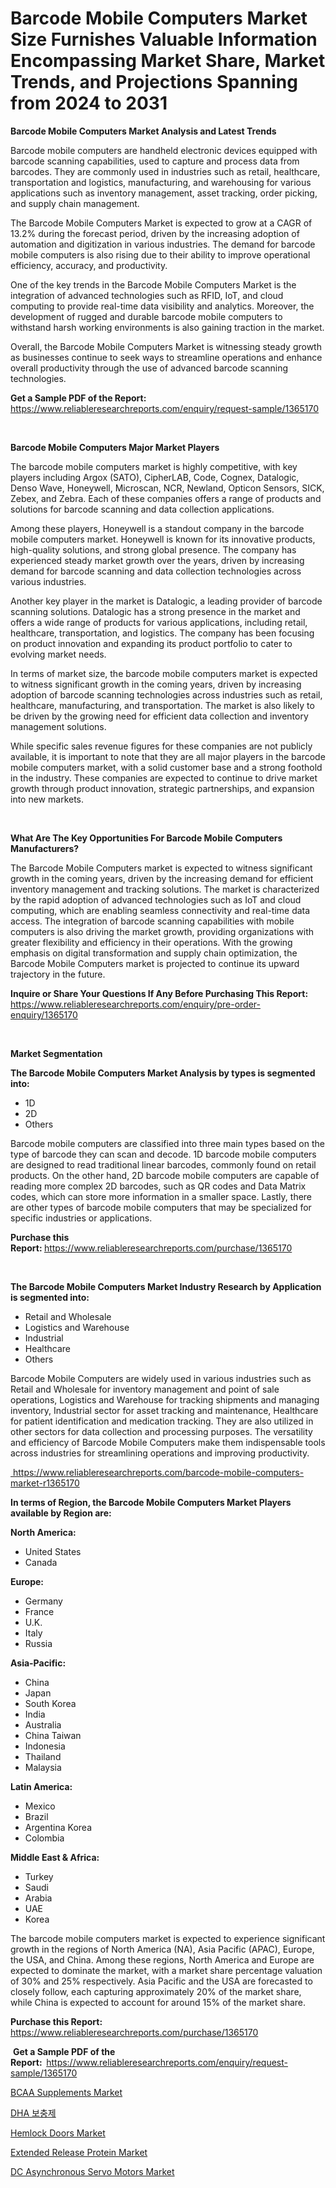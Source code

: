 <p><h1>Barcode Mobile Computers Market Size Furnishes Valuable Information Encompassing Market Share, Market Trends, and Projections Spanning from 2024 to 2031</h1></p><p><strong>Barcode Mobile Computers Market Analysis and Latest Trends</strong></p>
<p><p>Barcode mobile computers are handheld electronic devices equipped with barcode scanning capabilities, used to capture and process data from barcodes. They are commonly used in industries such as retail, healthcare, transportation and logistics, manufacturing, and warehousing for various applications such as inventory management, asset tracking, order picking, and supply chain management.</p><p>The Barcode Mobile Computers Market is expected to grow at a CAGR of 13.2% during the forecast period, driven by the increasing adoption of automation and digitization in various industries. The demand for barcode mobile computers is also rising due to their ability to improve operational efficiency, accuracy, and productivity.</p><p>One of the key trends in the Barcode Mobile Computers Market is the integration of advanced technologies such as RFID, IoT, and cloud computing to provide real-time data visibility and analytics. Moreover, the development of rugged and durable barcode mobile computers to withstand harsh working environments is also gaining traction in the market.</p><p>Overall, the Barcode Mobile Computers Market is witnessing steady growth as businesses continue to seek ways to streamline operations and enhance overall productivity through the use of advanced barcode scanning technologies.</p></p>
<p><strong>Get a Sample PDF of the Report:&nbsp;</strong> <a href="https://www.reliableresearchreports.com/enquiry/request-sample/1365170">https://www.reliableresearchreports.com/enquiry/request-sample/1365170</a></p>
<p>&nbsp;</p>
<p><strong>Barcode Mobile Computers Major Market Players</strong></p>
<p><p>The barcode mobile computers market is highly competitive, with key players including Argox (SATO), CipherLAB, Code, Cognex, Datalogic, Denso Wave, Honeywell, Microscan, NCR, Newland, Opticon Sensors, SICK, Zebex, and Zebra. Each of these companies offers a range of products and solutions for barcode scanning and data collection applications.</p><p>Among these players, Honeywell is a standout company in the barcode mobile computers market. Honeywell is known for its innovative products, high-quality solutions, and strong global presence. The company has experienced steady market growth over the years, driven by increasing demand for barcode scanning and data collection technologies across various industries.</p><p>Another key player in the market is Datalogic, a leading provider of barcode scanning solutions. Datalogic has a strong presence in the market and offers a wide range of products for various applications, including retail, healthcare, transportation, and logistics. The company has been focusing on product innovation and expanding its product portfolio to cater to evolving market needs.</p><p>In terms of market size, the barcode mobile computers market is expected to witness significant growth in the coming years, driven by increasing adoption of barcode scanning technologies across industries such as retail, healthcare, manufacturing, and transportation. The market is also likely to be driven by the growing need for efficient data collection and inventory management solutions.</p><p>While specific sales revenue figures for these companies are not publicly available, it is important to note that they are all major players in the barcode mobile computers market, with a solid customer base and a strong foothold in the industry. These companies are expected to continue to drive market growth through product innovation, strategic partnerships, and expansion into new markets.</p></p>
<p>&nbsp;</p>
<p><strong>What Are The Key Opportunities For Barcode Mobile Computers Manufacturers?</strong></p>
<p><p>The Barcode Mobile Computers market is expected to witness significant growth in the coming years, driven by the increasing demand for efficient inventory management and tracking solutions. The market is characterized by the rapid adoption of advanced technologies such as IoT and cloud computing, which are enabling seamless connectivity and real-time data access. The integration of barcode scanning capabilities with mobile computers is also driving the market growth, providing organizations with greater flexibility and efficiency in their operations. With the growing emphasis on digital transformation and supply chain optimization, the Barcode Mobile Computers market is projected to continue its upward trajectory in the future.</p></p>
<p><strong>Inquire or Share Your Questions If Any Before Purchasing This Report:</strong> <a href="https://www.reliableresearchreports.com/enquiry/pre-order-enquiry/1365170">https://www.reliableresearchreports.com/enquiry/pre-order-enquiry/1365170</a></p>
<p>&nbsp;</p>
<p><strong>Market Segmentation</strong></p>
<p><strong>The Barcode Mobile Computers Market Analysis by types is segmented into:</strong></p>
<p><ul><li>1D</li><li>2D</li><li>Others</li></ul></p>
<p><p>Barcode mobile computers are classified into three main types based on the type of barcode they can scan and decode. 1D barcode mobile computers are designed to read traditional linear barcodes, commonly found on retail products. On the other hand, 2D barcode mobile computers are capable of reading more complex 2D barcodes, such as QR codes and Data Matrix codes, which can store more information in a smaller space. Lastly, there are other types of barcode mobile computers that may be specialized for specific industries or applications.</p></p>
<p><strong>Purchase this Report:&nbsp;</strong><a href="https://www.reliableresearchreports.com/purchase/1365170">https://www.reliableresearchreports.com/purchase/1365170</a></p>
<p>&nbsp;</p>
<p><strong>The Barcode Mobile Computers Market Industry Research by Application is segmented into:</strong></p>
<p><ul><li>Retail and Wholesale</li><li>Logistics and Warehouse</li><li>Industrial</li><li>Healthcare</li><li>Others</li></ul></p>
<p><p>Barcode Mobile Computers are widely used in various industries such as Retail and Wholesale for inventory management and point of sale operations, Logistics and Warehouse for tracking shipments and managing inventory, Industrial sector for asset tracking and maintenance, Healthcare for patient identification and medication tracking. They are also utilized in other sectors for data collection and processing purposes. The versatility and efficiency of Barcode Mobile Computers make them indispensable tools across industries for streamlining operations and improving productivity.</p></p>
<p><a href="https://www.reliableresearchreports.com/barcode-mobile-computers-market-r1365170">&nbsp;https://www.reliableresearchreports.com/barcode-mobile-computers-market-r1365170</a></p>
<p><strong>In terms of Region, the Barcode Mobile Computers Market Players available by Region are:</strong></p>
<p>
    <p> <strong> North America: </strong>
        <ul>
            <li>United States</li>
            <li>Canada</li>
        </ul>
        </p> 
    <p> <strong> Europe: </strong>
        <ul>
            <li>Germany</li>
            <li>France</li>
            <li>U.K.</li>
            <li>Italy</li>
            <li>Russia</li>
        </ul>
        </p> 
    <p> <strong> Asia-Pacific: </strong>
        <ul>
            <li>China</li>
            <li>Japan</li>
            <li>South Korea</li>
            <li>India</li>
            <li>Australia</li>
            <li>China Taiwan</li>
            <li>Indonesia</li>
            <li>Thailand</li>
            <li>Malaysia</li>
        </ul>
        </p> 
    <p> <strong> Latin America: </strong>
        <ul>
            <li>Mexico</li>
            <li>Brazil</li>
            <li>Argentina Korea</li>
            <li>Colombia</li>
        </ul>
        </p> 
    <p> <strong> Middle East & Africa: </strong>
        <ul>
            <li>Turkey</li>
            <li>Saudi</li>
            <li>Arabia</li>
            <li>UAE</li>
            <li>Korea</li>
        </ul>
    </p>
    </p>
<p><p>The barcode mobile computers market is expected to experience significant growth in the regions of North America (NA), Asia Pacific (APAC), Europe, the USA, and China. Among these regions, North America and Europe are expected to dominate the market, with a market share percentage valuation of 30% and 25% respectively. Asia Pacific and the USA are forecasted to closely follow, each capturing approximately 20% of the market share, while China is expected to account for around 15% of the market share.</p></p>
<p><strong>Purchase this Report: </strong><a href="https://www.reliableresearchreports.com/purchase/1365170">https://www.reliableresearchreports.com/purchase/1365170</a></p>
<p>&nbsp;<strong>Get a Sample PDF of the Report:&nbsp;&nbsp;</strong><a href="https://www.reliableresearchreports.com/enquiry/request-sample/1365170">https://www.reliableresearchreports.com/enquiry/request-sample/1365170</a></p>
<p><strong></strong></p>
<p><p><a href="https://github.com/yazulaeha/Market-Research-Report-List-1/blob/main/bcaa-supplements-market.md">BCAA Supplements Market</a></p><p><a href="https://medium.com/@sophieinleeds/dha-%EB%B3%B4%EC%B6%A9%EC%A0%9C-%EC%8B%9C%EC%9E%A5-%EA%B7%9C%EB%AA%A8-%EC%8B%9C%EC%9E%A5-%EC%A0%84%EB%A7%9D-%EB%B0%8F-%EC%8B%9C%EC%9E%A5-%EC%98%88%EC%B8%A1-2024%EB%85%84%EB%B6%80%ED%84%B0-2031%EB%85%84%EA%B9%8C%EC%A7%80-570d265483f0">DHA 보충제</a></p><p><a href="https://www.linkedin.com/pulse/hemlock-doors-market-global-insights-sales-trends-2024-2031-npwhe">Hemlock Doors Market</a></p><p><a href="https://github.com/haleemasakdiya1/Market-Research-Report-List-1/blob/main/extended-release-protein-market.md">Extended Release Protein Market</a></p><p><a href="https://issuu.com/reportprime-2/docs/dc-asynchronous-servo-motors-market-size-2030.pptx">DC Asynchronous Servo Motors Market</a></p></p>